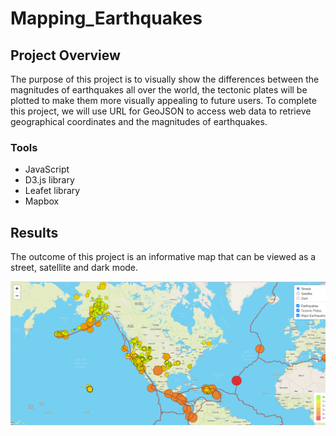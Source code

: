 # Mapping_Earthquakes

## Project Overview 

The purpose of this project is to visually show the differences between the magnitudes of earthquakes all over the world, the tectonic plates will be plotted to make them more visually appealing to future users. To complete this project, we will use URL for GeoJSON to access web data to retrieve geographical coordinates and the magnitudes of earthquakes.


### Tools
- JavaScript 
- D3.js library
- Leafet library
- Mapbox 


## Results
The outcome of this project is an informative map that can be viewed as a street, satellite and dark mode. 


![Earthquakes.png](https://github.com/ARobles127/Mapping_Earthquakes/blob/main/Earthquakes.png) 
